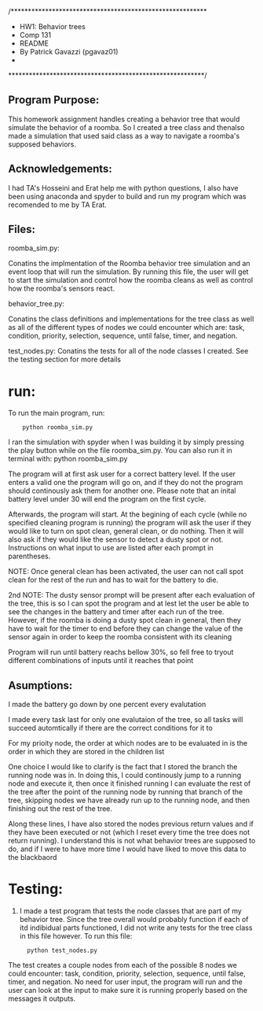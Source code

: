/*********************************************************
* HW1: Behavior trees
* Comp 131
* README
* By Patrick Gavazzi (pgavaz01)
*
*********************************************************/




## Program Purpose:
This homework assignment handles creating a behavior tree that would simulate the behavior of a roomba. So I created a tree class and thenalso made a simulation that used said class as a way to navigate a roomba's supposed behaviors.




## Acknowledgements:
I had TA's Hosseini and Erat help me with python questions, I also have been using anaconda and spyder to build and run my program which was recomended to me by TA Erat.




## Files:

roomba_sim.py:

Conatins the implmentation of the Roomba behavior tree simulation and an event loop that will run the simulation. By running this file, the user will get to start the simulation and control how the roomba cleans as well as control how the roomba's sensors react. 
    
behavior_tree.py:

Conatins the class definitions and implementations for the tree class as well as all of the different types of nodes we could encounter which are: task, condition, priority, selection, sequence, until false, timer, and negation.

test_nodes.py:
Conatins the tests for all of the node classes I created. See the testing section for more details




# run: 
To run the main program, run:
 
        python roomba_sim.py 
    
I ran the simulation with spyder when I was building it by simply pressing the play button while on the file roomba_sim.py. You can also  run it in terminal with: python roomba_sim.py
            
The program will at first ask user for a correct battery level. If the user enters a valid one the program will go on, and if they do not the program should continously ask them for another one. Please note that an inital battery level under 30 will end the program on the first cycle.

Afterwards, the program will start. At the begining of each cycle (while no specified cleaning program is running) the program will ask the user if they would like to turn on spot clean, general clean, or do nothing. Then it will also ask if they would like the sensor to detect a dusty spot or not. Instructions on what input to use are listed after each prompt in parentheses. 
       
NOTE: Once general clean has been activated, the user can not call spot clean for the rest of the run and has to wait for the battery to die.
          
2nd NOTE: The dusty sensor prompt will be present after each evaluation of the tree, this is so I can spot the program and at lest let the user be able to see the changes in the battery and timer after each run of the tree. However, if the roomba is doing a dusty spot clean in general, then they have to wait for the timer to end before they can change the value of the sensor again in order to keep the roomba consistent with its cleaning
               
Program will run until battery reachs bellow 30%, so fell free to tryout different combinations of inputs until it reaches that point 




## Asumptions:
I made the battery go down by one percent every evalutation
    
I made every task last for only one evalutaion of the tree, so all tasks will succeed automtically if there are the correct conditions for it to
    
For my prioity node, the order at which nodes are to be evaluated in is the order in which they are stored in the children list

One choice I would like to clarify is the fact that I stored the branch the running node was in. In doing this, I could continously jump to a running node and execute it, then once it finished running I can evaluate the rest of the tree after the point of the running node by running that branch of the tree, skipping nodes we have already run up to the running node, and then finishing out the rest of the tree.
      
Along these lines, I have also stored the nodes previous return values and if they have been executed or not (which I reset every time the tree does not return running). I understand this is not what behavior trees are supposed to do, and if I were to have more time I would have liked to move this data to the blackbaord




# Testing:  
1) I made a test program that tests the node classes that are part of my
       behavior tree. Since the tree overall would probably function if each
       of itd indibidual parts functioned, I did not write any tests for the
       tree class in this file however. To run this file:
       
         python test_nodes.py
    
The test creates a couple nodes from each of the possible 8 nodes we could encounter: task, condition, priority, selection, sequence, until false, timer, and negation. No need for user input, the program will run and the user can look at the input to make sure it is running properly based on the messages it outputs.
